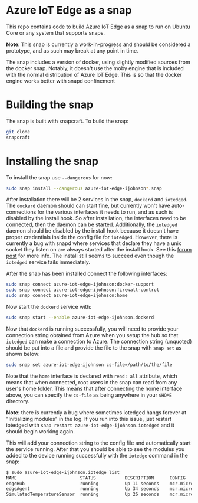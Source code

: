 # Azure IoT Edge as a snap

This repo contains code to build Azure IoT Edge as a snap to run on Ubuntu Core or any system that supports snaps.

**Note**: This snap is currently a work-in-progress and should be considered a prototype, and as such may break at any point in time.

The snap includes a version of docker, using slightly modified sources from the docker snap. Notably, it doesn't use the moby engine that is included with the normal distribution of Azure IoT Edge. This is so that the docker engine works better with snapd confinement

# Building the snap

The snap is built with snapcraft. To build the snap:

```bash
git clone 
snapcraft
```

# Installing the snap

To install the snap use `--dangerous` for now:

```bash
sudo snap install --dangerous azure-iot-edge-ijohnson*.snap
```

After installation there will be 2 services in the snap, `dockerd` and `iotedged`. The `dockerd` daemon should can start fine, but currently won't have auto-connections for the various interfaces it needs to run, and as such is disabled by the install hook. So after installation, the interfaces need to be connected, then the daemon can be started. Additionally, the `iotedged` daemon should be disabled by the install hook because it doesn't have proper credentials inside the config file for `iotedged`. However, there is currently a bug with snapd where services that declare they have a unix socket they listen on are always started after the install hook. See this [forum post](https://forum.snapcraft.io/t/how-to-manage-services-with-sockets-timers/7904) for more info. The install still seems to succeed even though the `iotedged` service fails immediately. 

After the snap has been installed connect the following interfaces:

```bash
sudo snap connect azure-iot-edge-ijohnson:docker-support
sudo snap connect azure-iot-edge-ijohnson:firewall-control
sudo snap connect azure-iot-edge-ijohnson:home
```

Now start the `dockerd` service with:

```bash
sudo snap start --enable azure-iot-edge-ijohnson.dockerd
```

Now that `dockerd` is running successfully, you will need to provide your connection string obtained from Azure when you setup the hub so that `iotedged` can make a connection to Azure. The connection string (unquoted) should be put into a file and provide the file to the snap with `snap set` as shown below:

```bash
sudo snap set azure-iot-edge-ijohnson cs-file=/path/to/the/file
```

Note that the `home` interface is declared with `read: all` attribute, which means that when connected, root users in the snap can read from any user's home folder. This means that after connecting the home interface above, you can specify the `cs-file` as being anywhere in your `$HOME` directory.

**Note**: there is currently a bug where sometimes iotedged hangs forever at "Initializing modules" in the log. If you run into this issue, just restart iotedged with `snap restart azure-iot-edge-ijohnson.iotedged` and it should begin working again.

This will add your connection string to the config file and automatically start the service running. After that you should be able to see the modules you added to the device running successfully with the `iotedge` command in the snap:

```bash
$ sudo azure-iot-edge-ijohnson.iotedge list
NAME                        STATUS           DESCRIPTION      CONFIG
edgeHub                     running          Up 11 seconds    mcr.microsoft.com/azureiotedge-hub:1.0
edgeAgent                   running          Up 34 seconds    mcr.microsoft.com/azureiotedge-agent:1.0
SimulatedTemperatureSensor  running          Up 26 seconds    mcr.microsoft.com/azureiotedge-simulated-temperature-sensor:1.0
```
